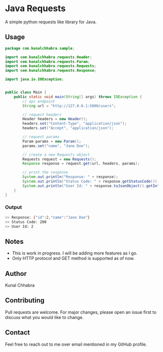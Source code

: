 # Java Requests

A simple python requests like library for Java.

## Usage

```java
package com.kunalchhabra.sample;

import com.kunalchhabra.requests.Header;
import com.kunalchhabra.requests.Param;
import com.kunalchhabra.requests.Requests;
import com.kunalchhabra.requests.Response;

import java.io.IOException;


public class Main {
    public static void main(String[] args) throws IOException {
        // api endpoint
        String url = "http://127.0.0.1:5000/users";

        // request headers
        Header headers = new Header();
        headers.set("Content-Type", "application/json");
        headers.set("Accept", "application/json");

        // request params
        Param params = new Param();
        params.set("name", "Jane Doe");

        // create a new Requests object
        Requests request = new Requests();
        Response response = request.get(url, headers, params);

        // print the response
        System.out.println("Response: " + response);
        System.out.println("Status Code: " + response.getStatusCode());
        System.out.println("User Id: " + response.toJsonObject().getInt("id"));
    }
}
```
### Output
```bash
>> Response: {"id":2,"name":"Jane Doe"}
>> Status Code: 200
>> User Id: 2
```
## Notes
- This is work in progress. I will be adding more features as I go.
- Only HTTP protocol and GET method is supported as of now.

## Author
Kunal Chhabra

## Contributing
Pull requests are welcome. For major changes, please open an issue first to discuss what you would like to change.

## Contact
Feel free to reach out to me over email mentioned in my GitHub profile.